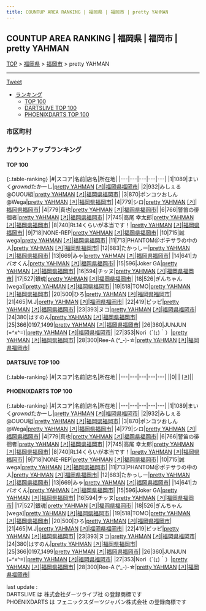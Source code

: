 ```yaml
---
title: COUNTUP AREA RANKING | 福岡県 | 福岡市 | pretty YAHMAN
---
```

## COUNTUP AREA RANKING | 福岡県 | 福岡市 | pretty YAHMAN

[TOP](/darts/rank/) > [福岡県](/darts/rank/福岡県/) > [福岡市](/darts/rank/福岡県/福岡市/) > pretty YAHMAN

___

<a href="https://twitter.com/share?ref_src=twsrc%5Etfw" data-text="COUNTUP AREA RANKING | 福岡県福岡市pretty YAHMAN" class="twitter-share-button" data-hashtags="DARTSLIVE,PHOENIXDARTS,darts,ダーツ" data-show-count="false">Tweet</a>

* [ランキング](#カウントアップランキング)
    * [TOP 100](#top-100)
    * [DARTSLIVE TOP 100](#dartslive-top-100)
    * [PHOENIXDARTS TOP 100](#phoenixdarts-top-100)

### 市区町村

<ul>

</ul>

### カウントアップランキング

#### TOP 100



{:.table-ranking}
|#|スコア|名前|店名|所在地|
|---|---|---|---|---|
|1|1089|<span class="rank-name-pd">まいく$grownd$たかーし</span>|<a href="/darts/rank/shops/89437.html">pretty YAHMAN</a> <a href="https://vs.phoenixdarts.com/jp/shop/shopDetailInfo/s_89437?s_seq=89437">[↗]</a>|<a href="/darts/rank/福岡県/福岡市">福岡県福岡市</a>|
|2|932|<span class="rank-name-pd">みしぇる@OUOU組</span>|<a href="/darts/rank/shops/89437.html">pretty YAHMAN</a> <a href="https://vs.phoenixdarts.com/jp/shop/shopDetailInfo/s_89437?s_seq=89437">[↗]</a>|<a href="/darts/rank/福岡県/福岡市">福岡県福岡市</a>|
|3|870|<span class="rank-name-pd">ポンコツおしん@Wega</span>|<a href="/darts/rank/shops/89437.html">pretty YAHMAN</a> <a href="https://vs.phoenixdarts.com/jp/shop/shopDetailInfo/s_89437?s_seq=89437">[↗]</a>|<a href="/darts/rank/福岡県/福岡市">福岡県福岡市</a>|
|4|779|<span class="rank-name-pd">シロ</span>|<a href="/darts/rank/shops/89437.html">pretty YAHMAN</a> <a href="https://vs.phoenixdarts.com/jp/shop/shopDetailInfo/s_89437?s_seq=89437">[↗]</a>|<a href="/darts/rank/福岡県/福岡市">福岡県福岡市</a>|
|4|779|<span class="rank-name-pd">真也</span>|<a href="/darts/rank/shops/89437.html">pretty YAHMAN</a> <a href="https://vs.phoenixdarts.com/jp/shop/shopDetailInfo/s_89437?s_seq=89437">[↗]</a>|<a href="/darts/rank/福岡県/福岡市">福岡県福岡市</a>|
|6|766|<span class="rank-name-pd">警笛の徘徊者</span>|<a href="/darts/rank/shops/89437.html">pretty YAHMAN</a> <a href="https://vs.phoenixdarts.com/jp/shop/shopDetailInfo/s_89437?s_seq=89437">[↗]</a>|<a href="/darts/rank/福岡県/福岡市">福岡県福岡市</a>|
|7|745|<span class="rank-name-pd"><span class="pro-icon-pd"></span>高尾 幸太郎</span>|<a href="/darts/rank/shops/89437.html">pretty YAHMAN</a> <a href="https://vs.phoenixdarts.com/jp/shop/shopDetailInfo/s_89437?s_seq=89437">[↗]</a>|<a href="/darts/rank/福岡県/福岡市">福岡県福岡市</a>|
|8|740|<span class="rank-name-pd">Rt.14くらいが本当です！</span>|<a href="/darts/rank/shops/89437.html">pretty YAHMAN</a> <a href="https://vs.phoenixdarts.com/jp/shop/shopDetailInfo/s_89437?s_seq=89437">[↗]</a>|<a href="/darts/rank/福岡県/福岡市">福岡県福岡市</a>|
|9|718|<span class="rank-name-pd">NONE-REP</span>|<a href="/darts/rank/shops/89437.html">pretty YAHMAN</a> <a href="https://vs.phoenixdarts.com/jp/shop/shopDetailInfo/s_89437?s_seq=89437">[↗]</a>|<a href="/darts/rank/福岡県/福岡市">福岡県福岡市</a>|
|10|715|<span class="rank-name-pd">誠　wega</span>|<a href="/darts/rank/shops/89437.html">pretty YAHMAN</a> <a href="https://vs.phoenixdarts.com/jp/shop/shopDetailInfo/s_89437?s_seq=89437">[↗]</a>|<a href="/darts/rank/福岡県/福岡市">福岡県福岡市</a>|
|11|713|<span class="rank-name-pd">PHANTOM＠ポテサラの中の人</span>|<a href="/darts/rank/shops/89437.html">pretty YAHMAN</a> <a href="https://vs.phoenixdarts.com/jp/shop/shopDetailInfo/s_89437?s_seq=89437">[↗]</a>|<a href="/darts/rank/福岡県/福岡市">福岡県福岡市</a>|
|12|683|<span class="rank-name-pd">たかっしー</span>|<a href="/darts/rank/shops/89437.html">pretty YAHMAN</a> <a href="https://vs.phoenixdarts.com/jp/shop/shopDetailInfo/s_89437?s_seq=89437">[↗]</a>|<a href="/darts/rank/福岡県/福岡市">福岡県福岡市</a>|
|13|669|<span class="rank-name-pd">みゃ</span>|<a href="/darts/rank/shops/89437.html">pretty YAHMAN</a> <a href="https://vs.phoenixdarts.com/jp/shop/shopDetailInfo/s_89437?s_seq=89437">[↗]</a>|<a href="/darts/rank/福岡県/福岡市">福岡県福岡市</a>|
|14|641|<span class="rank-name-pd">カバオくん</span>|<a href="/darts/rank/shops/89437.html">pretty YAHMAN</a> <a href="https://vs.phoenixdarts.com/jp/shop/shopDetailInfo/s_89437?s_seq=89437">[↗]</a>|<a href="/darts/rank/福岡県/福岡市">福岡県福岡市</a>|
|15|596|<span class="rank-name-pd">Joker  GA</span>|<a href="/darts/rank/shops/89437.html">pretty YAHMAN</a> <a href="https://vs.phoenixdarts.com/jp/shop/shopDetailInfo/s_89437?s_seq=89437">[↗]</a>|<a href="/darts/rank/福岡県/福岡市">福岡県福岡市</a>|
|16|594|<span class="rank-name-pd">チッヌ</span>|<a href="/darts/rank/shops/89437.html">pretty YAHMAN</a> <a href="https://vs.phoenixdarts.com/jp/shop/shopDetailInfo/s_89437?s_seq=89437">[↗]</a>|<a href="/darts/rank/福岡県/福岡市">福岡県福岡市</a>|
|17|527|<span class="rank-name-pd">銀魂</span>|<a href="/darts/rank/shops/89437.html">pretty YAHMAN</a> <a href="https://vs.phoenixdarts.com/jp/shop/shopDetailInfo/s_89437?s_seq=89437">[↗]</a>|<a href="/darts/rank/福岡県/福岡市">福岡県福岡市</a>|
|18|526|<span class="rank-name-pd">ぎんちゃん[wega]</span>|<a href="/darts/rank/shops/89437.html">pretty YAHMAN</a> <a href="https://vs.phoenixdarts.com/jp/shop/shopDetailInfo/s_89437?s_seq=89437">[↗]</a>|<a href="/darts/rank/福岡県/福岡市">福岡県福岡市</a>|
|19|518|<span class="rank-name-pd">TOMO</span>|<a href="/darts/rank/shops/89437.html">pretty YAHMAN</a> <a href="https://vs.phoenixdarts.com/jp/shop/shopDetailInfo/s_89437?s_seq=89437">[↗]</a>|<a href="/darts/rank/福岡県/福岡市">福岡県福岡市</a>|
|20|500|<span class="rank-name-pd">ひろ</span>|<a href="/darts/rank/shops/89437.html">pretty YAHMAN</a> <a href="https://vs.phoenixdarts.com/jp/shop/shopDetailInfo/s_89437?s_seq=89437">[↗]</a>|<a href="/darts/rank/福岡県/福岡市">福岡県福岡市</a>|
|21|465|<span class="rank-name-pd">M.J</span>|<a href="/darts/rank/shops/89437.html">pretty YAHMAN</a> <a href="https://vs.phoenixdarts.com/jp/shop/shopDetailInfo/s_89437?s_seq=89437">[↗]</a>|<a href="/darts/rank/福岡県/福岡市">福岡県福岡市</a>|
|22|419|<span class="rank-name-pd">ピッピ</span>|<a href="/darts/rank/shops/89437.html">pretty YAHMAN</a> <a href="https://vs.phoenixdarts.com/jp/shop/shopDetailInfo/s_89437?s_seq=89437">[↗]</a>|<a href="/darts/rank/福岡県/福岡市">福岡県福岡市</a>|
|23|393|<span class="rank-name-pd">ヌコ</span>|<a href="/darts/rank/shops/89437.html">pretty YAHMAN</a> <a href="https://vs.phoenixdarts.com/jp/shop/shopDetailInfo/s_89437?s_seq=89437">[↗]</a>|<a href="/darts/rank/福岡県/福岡市">福岡県福岡市</a>|
|24|380|<span class="rank-name-pd">はすのん</span>|<a href="/darts/rank/shops/89437.html">pretty YAHMAN</a> <a href="https://vs.phoenixdarts.com/jp/shop/shopDetailInfo/s_89437?s_seq=89437">[↗]</a>|<a href="/darts/rank/福岡県/福岡市">福岡県福岡市</a>|
|25|366|<span class="rank-name-pd">0197_1499</span>|<a href="/darts/rank/shops/89437.html">pretty YAHMAN</a> <a href="https://vs.phoenixdarts.com/jp/shop/shopDetailInfo/s_89437?s_seq=89437">[↗]</a>|<a href="/darts/rank/福岡県/福岡市">福岡県福岡市</a>|
|26|360|<span class="rank-name-pd">JUNJUN (=^x^=)</span>|<a href="/darts/rank/shops/89437.html">pretty YAHMAN</a> <a href="https://vs.phoenixdarts.com/jp/shop/shopDetailInfo/s_89437?s_seq=89437">[↗]</a>|<a href="/darts/rank/福岡県/福岡市">福岡県福岡市</a>|
|27|353|<span class="rank-name-pd">Nori（´(ｪ)｀）</span>|<a href="/darts/rank/shops/89437.html">pretty YAHMAN</a> <a href="https://vs.phoenixdarts.com/jp/shop/shopDetailInfo/s_89437?s_seq=89437">[↗]</a>|<a href="/darts/rank/福岡県/福岡市">福岡県福岡市</a>|
|28|300|<span class="rank-name-pd">Ree-A (^_-)-☆</span>|<a href="/darts/rank/shops/89437.html">pretty YAHMAN</a> <a href="https://vs.phoenixdarts.com/jp/shop/shopDetailInfo/s_89437?s_seq=89437">[↗]</a>|<a href="/darts/rank/福岡県/福岡市">福岡県福岡市</a>|


#### DARTSLIVE TOP 100



{:.table-ranking}
|#|スコア|名前|店名|所在地|
|---|---|---|---|---|
||0|<span class="rank-name-dl"> </span>|<a href="/darts/rank/shops/.html"></a> <a href="">[↗]</a>|<a href="/darts/rank//"></a>|


#### PHOENIXDARTS TOP 100



{:.table-ranking}
|#|スコア|名前|店名|所在地|
|---|---|---|---|---|
|1|1089|<span class="rank-name-pd">まいく$grownd$たかーし</span>|<a href="/darts/rank/shops/89437.html">pretty YAHMAN</a> <a href="https://vs.phoenixdarts.com/jp/shop/shopDetailInfo/s_89437?s_seq=89437">[↗]</a>|<a href="/darts/rank/福岡県/福岡市">福岡県福岡市</a>|
|2|932|<span class="rank-name-pd">みしぇる@OUOU組</span>|<a href="/darts/rank/shops/89437.html">pretty YAHMAN</a> <a href="https://vs.phoenixdarts.com/jp/shop/shopDetailInfo/s_89437?s_seq=89437">[↗]</a>|<a href="/darts/rank/福岡県/福岡市">福岡県福岡市</a>|
|3|870|<span class="rank-name-pd">ポンコツおしん@Wega</span>|<a href="/darts/rank/shops/89437.html">pretty YAHMAN</a> <a href="https://vs.phoenixdarts.com/jp/shop/shopDetailInfo/s_89437?s_seq=89437">[↗]</a>|<a href="/darts/rank/福岡県/福岡市">福岡県福岡市</a>|
|4|779|<span class="rank-name-pd">シロ</span>|<a href="/darts/rank/shops/89437.html">pretty YAHMAN</a> <a href="https://vs.phoenixdarts.com/jp/shop/shopDetailInfo/s_89437?s_seq=89437">[↗]</a>|<a href="/darts/rank/福岡県/福岡市">福岡県福岡市</a>|
|4|779|<span class="rank-name-pd">真也</span>|<a href="/darts/rank/shops/89437.html">pretty YAHMAN</a> <a href="https://vs.phoenixdarts.com/jp/shop/shopDetailInfo/s_89437?s_seq=89437">[↗]</a>|<a href="/darts/rank/福岡県/福岡市">福岡県福岡市</a>|
|6|766|<span class="rank-name-pd">警笛の徘徊者</span>|<a href="/darts/rank/shops/89437.html">pretty YAHMAN</a> <a href="https://vs.phoenixdarts.com/jp/shop/shopDetailInfo/s_89437?s_seq=89437">[↗]</a>|<a href="/darts/rank/福岡県/福岡市">福岡県福岡市</a>|
|7|745|<span class="rank-name-pd"><span class="pro-icon-pd"></span>高尾 幸太郎</span>|<a href="/darts/rank/shops/89437.html">pretty YAHMAN</a> <a href="https://vs.phoenixdarts.com/jp/shop/shopDetailInfo/s_89437?s_seq=89437">[↗]</a>|<a href="/darts/rank/福岡県/福岡市">福岡県福岡市</a>|
|8|740|<span class="rank-name-pd">Rt.14くらいが本当です！</span>|<a href="/darts/rank/shops/89437.html">pretty YAHMAN</a> <a href="https://vs.phoenixdarts.com/jp/shop/shopDetailInfo/s_89437?s_seq=89437">[↗]</a>|<a href="/darts/rank/福岡県/福岡市">福岡県福岡市</a>|
|9|718|<span class="rank-name-pd">NONE-REP</span>|<a href="/darts/rank/shops/89437.html">pretty YAHMAN</a> <a href="https://vs.phoenixdarts.com/jp/shop/shopDetailInfo/s_89437?s_seq=89437">[↗]</a>|<a href="/darts/rank/福岡県/福岡市">福岡県福岡市</a>|
|10|715|<span class="rank-name-pd">誠　wega</span>|<a href="/darts/rank/shops/89437.html">pretty YAHMAN</a> <a href="https://vs.phoenixdarts.com/jp/shop/shopDetailInfo/s_89437?s_seq=89437">[↗]</a>|<a href="/darts/rank/福岡県/福岡市">福岡県福岡市</a>|
|11|713|<span class="rank-name-pd">PHANTOM＠ポテサラの中の人</span>|<a href="/darts/rank/shops/89437.html">pretty YAHMAN</a> <a href="https://vs.phoenixdarts.com/jp/shop/shopDetailInfo/s_89437?s_seq=89437">[↗]</a>|<a href="/darts/rank/福岡県/福岡市">福岡県福岡市</a>|
|12|683|<span class="rank-name-pd">たかっしー</span>|<a href="/darts/rank/shops/89437.html">pretty YAHMAN</a> <a href="https://vs.phoenixdarts.com/jp/shop/shopDetailInfo/s_89437?s_seq=89437">[↗]</a>|<a href="/darts/rank/福岡県/福岡市">福岡県福岡市</a>|
|13|669|<span class="rank-name-pd">みゃ</span>|<a href="/darts/rank/shops/89437.html">pretty YAHMAN</a> <a href="https://vs.phoenixdarts.com/jp/shop/shopDetailInfo/s_89437?s_seq=89437">[↗]</a>|<a href="/darts/rank/福岡県/福岡市">福岡県福岡市</a>|
|14|641|<span class="rank-name-pd">カバオくん</span>|<a href="/darts/rank/shops/89437.html">pretty YAHMAN</a> <a href="https://vs.phoenixdarts.com/jp/shop/shopDetailInfo/s_89437?s_seq=89437">[↗]</a>|<a href="/darts/rank/福岡県/福岡市">福岡県福岡市</a>|
|15|596|<span class="rank-name-pd">Joker  GA</span>|<a href="/darts/rank/shops/89437.html">pretty YAHMAN</a> <a href="https://vs.phoenixdarts.com/jp/shop/shopDetailInfo/s_89437?s_seq=89437">[↗]</a>|<a href="/darts/rank/福岡県/福岡市">福岡県福岡市</a>|
|16|594|<span class="rank-name-pd">チッヌ</span>|<a href="/darts/rank/shops/89437.html">pretty YAHMAN</a> <a href="https://vs.phoenixdarts.com/jp/shop/shopDetailInfo/s_89437?s_seq=89437">[↗]</a>|<a href="/darts/rank/福岡県/福岡市">福岡県福岡市</a>|
|17|527|<span class="rank-name-pd">銀魂</span>|<a href="/darts/rank/shops/89437.html">pretty YAHMAN</a> <a href="https://vs.phoenixdarts.com/jp/shop/shopDetailInfo/s_89437?s_seq=89437">[↗]</a>|<a href="/darts/rank/福岡県/福岡市">福岡県福岡市</a>|
|18|526|<span class="rank-name-pd">ぎんちゃん[wega]</span>|<a href="/darts/rank/shops/89437.html">pretty YAHMAN</a> <a href="https://vs.phoenixdarts.com/jp/shop/shopDetailInfo/s_89437?s_seq=89437">[↗]</a>|<a href="/darts/rank/福岡県/福岡市">福岡県福岡市</a>|
|19|518|<span class="rank-name-pd">TOMO</span>|<a href="/darts/rank/shops/89437.html">pretty YAHMAN</a> <a href="https://vs.phoenixdarts.com/jp/shop/shopDetailInfo/s_89437?s_seq=89437">[↗]</a>|<a href="/darts/rank/福岡県/福岡市">福岡県福岡市</a>|
|20|500|<span class="rank-name-pd">ひろ</span>|<a href="/darts/rank/shops/89437.html">pretty YAHMAN</a> <a href="https://vs.phoenixdarts.com/jp/shop/shopDetailInfo/s_89437?s_seq=89437">[↗]</a>|<a href="/darts/rank/福岡県/福岡市">福岡県福岡市</a>|
|21|465|<span class="rank-name-pd">M.J</span>|<a href="/darts/rank/shops/89437.html">pretty YAHMAN</a> <a href="https://vs.phoenixdarts.com/jp/shop/shopDetailInfo/s_89437?s_seq=89437">[↗]</a>|<a href="/darts/rank/福岡県/福岡市">福岡県福岡市</a>|
|22|419|<span class="rank-name-pd">ピッピ</span>|<a href="/darts/rank/shops/89437.html">pretty YAHMAN</a> <a href="https://vs.phoenixdarts.com/jp/shop/shopDetailInfo/s_89437?s_seq=89437">[↗]</a>|<a href="/darts/rank/福岡県/福岡市">福岡県福岡市</a>|
|23|393|<span class="rank-name-pd">ヌコ</span>|<a href="/darts/rank/shops/89437.html">pretty YAHMAN</a> <a href="https://vs.phoenixdarts.com/jp/shop/shopDetailInfo/s_89437?s_seq=89437">[↗]</a>|<a href="/darts/rank/福岡県/福岡市">福岡県福岡市</a>|
|24|380|<span class="rank-name-pd">はすのん</span>|<a href="/darts/rank/shops/89437.html">pretty YAHMAN</a> <a href="https://vs.phoenixdarts.com/jp/shop/shopDetailInfo/s_89437?s_seq=89437">[↗]</a>|<a href="/darts/rank/福岡県/福岡市">福岡県福岡市</a>|
|25|366|<span class="rank-name-pd">0197_1499</span>|<a href="/darts/rank/shops/89437.html">pretty YAHMAN</a> <a href="https://vs.phoenixdarts.com/jp/shop/shopDetailInfo/s_89437?s_seq=89437">[↗]</a>|<a href="/darts/rank/福岡県/福岡市">福岡県福岡市</a>|
|26|360|<span class="rank-name-pd">JUNJUN (=^x^=)</span>|<a href="/darts/rank/shops/89437.html">pretty YAHMAN</a> <a href="https://vs.phoenixdarts.com/jp/shop/shopDetailInfo/s_89437?s_seq=89437">[↗]</a>|<a href="/darts/rank/福岡県/福岡市">福岡県福岡市</a>|
|27|353|<span class="rank-name-pd">Nori（´(ｪ)｀）</span>|<a href="/darts/rank/shops/89437.html">pretty YAHMAN</a> <a href="https://vs.phoenixdarts.com/jp/shop/shopDetailInfo/s_89437?s_seq=89437">[↗]</a>|<a href="/darts/rank/福岡県/福岡市">福岡県福岡市</a>|
|28|300|<span class="rank-name-pd">Ree-A (^_-)-☆</span>|<a href="/darts/rank/shops/89437.html">pretty YAHMAN</a> <a href="https://vs.phoenixdarts.com/jp/shop/shopDetailInfo/s_89437?s_seq=89437">[↗]</a>|<a href="/darts/rank/福岡県/福岡市">福岡県福岡市</a>|


<div class="footer border-top border-gray-light mt-5 pt-3 text-right text-gray">
    last update : <span style="font-weight: italic" id="foot_last_modified"></span><br />
    DARTSLIVE は 株式会社ダーツライブ社 の登録商標です<br />
    PHOENIXDARTS は フェニックスダーツジャパン株式会社 の登録商標です<br />
</div>

<script src="https://cdnjs.cloudflare.com/ajax/libs/jquery.tablesorter/2.31.3/js/jquery.tablesorter.min.js" integrity="sha512-qzgd5cYSZcosqpzpn7zF2ZId8f/8CHmFKZ8j7mU4OUXTNRd5g+ZHBPsgKEwoqxCtdQvExE5LprwwPAgoicguNg==" crossorigin="anonymous" referrerpolicy="no-referrer"></script>
<link rel="stylesheet" href="https://cdnjs.cloudflare.com/ajax/libs/jquery.tablesorter/2.31.3/css/theme.default.min.css" integrity="sha512-wghhOJkjQX0Lh3NSWvNKeZ0ZpNn+SPVXX1Qyc9OCaogADktxrBiBdKGDoqVUOyhStvMBmJQ8ZdMHiR3wuEq8+w==" crossorigin="anonymous" referrerpolicy="no-referrer" />
<script>
$(function() {
    $(".table-ranking").tablesorter({sortList:[[0, 0]]});
    $("#foot_last_modified").text(formatDate(new Date(document.lastModified), 'yyyy-MM-dd HH:mm:ss'));
});
</script>

<script async src="https://platform.twitter.com/widgets.js" charset="utf-8"></script>